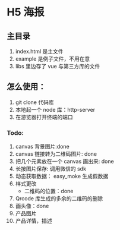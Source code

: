 # H5 海报

## 主目录

1.  index.html 是主文件
2.  example 是例子文件，不用在意
3.  libs 里边存了 vue 与第三方库的文件

## 怎么使用：

1.  git clone 代码库
2.  本地起一个 node 库：http-server
3.  在游览器打开终端的端口

### Todo:

1.  canvas 背景图片:done
2.  canvas 链接转为二维码图片: done
3.  把几个元素放在一个 canvas 画出来: done
4.  长按图片保存: 调用微信的 sdk
5.  动态获取数据： easy_moke 生成假数据
6.  样式更改
    - 二维码的位置：done
7.  Qrcode 库生成的多余的二维码的删除
8.  画头像：done
9.  产品图片
10. 产品详情，描述
